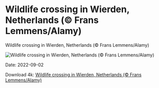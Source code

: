 # Wildlife crossing in Wierden, Netherlands (© Frans Lemmens/Alamy)

Wildlife crossing in Wierden, Netherlands (© Frans Lemmens/Alamy)

![Wildlife crossing in Wierden, Netherlands (© Frans Lemmens/Alamy)](https://bing.com/th?id=OHR.WildlifeCrossing_EN-US7691052130_UHD.jpg&w=1024&h=576)

Date: 2022-09-02

Download 4k: [Wildlife crossing in Wierden, Netherlands (© Frans Lemmens/Alamy)](https://bing.com/th?id=OHR.WildlifeCrossing_EN-US7691052130_UHD.jpg)

